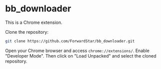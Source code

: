 # bb_downloader
This is a Chrome extension.

Clone the repository:

```sh
git clone https://github.com/ForwardStar/bb_downloader.git
```

Open your Chrome browser and access ``chrome://extensions/``. Enable "Developer Mode". Then click on "Load Unpacked" and select the cloned repository.
